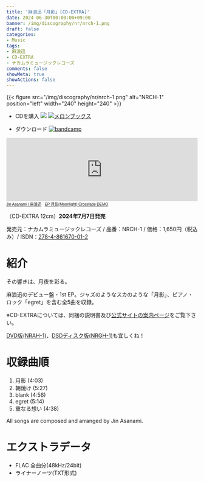 ```yaml
---
title: '麻浪迅「月影」[CD-EXTRA]'
date: 2024-06-30T00:00:00+09:00
banner: /img/discography/nr/nrch-1.png
draft: false
categories:
- Music
tags:
- 麻浪迅
- CD-EXTRA
- ナカムラミュージックレコーズ
comments: false
showMeta: true
showActions: false
---
```


{{< figure src="/img/discography/nr/nrch-1.png" alt="NRCH-1" position="left" width="240" height="240" >}}

- CDを購入
<a href="https://nmimusic.booth.pm/items/5865685" target="_blank"><img src="/img/banner/nmi_music_store.png"></a>
<a href="https://www.melonbooks.co.jp/detail/detail.php?product_id=2527472" target="_blank"><img src="/img/banner/melon_banner.gif" alt="メロンブックス"></a>

- ダウンロード
<a href="https://jinasanami.bandcamp.com/album/tsukikage" target="_blank"><img src="/img/banner/bandcamp_banner.png" alt="bandcamp"></a>

<iframe width="100%" height="166" scrolling="no" frameborder="no" allow="autoplay" src="https://w.soundcloud.com/player/?url=https%3A//api.soundcloud.com/tracks/1848327477&color=%23ff5500&auto_play=false&hide_related=false&show_comments=true&show_user=true&show_reposts=false&show_teaser=true"></iframe><div style="font-size: 10px; color: #cccccc;line-break: anywhere;word-break: normal;overflow: hidden;white-space: nowrap;text-overflow: ellipsis; font-family: Interstate,Lucida Grande,Lucida Sans Unicode,Lucida Sans,Garuda,Verdana,Tahoma,sans-serif;font-weight: 100;"><a href="https://soundcloud.com/hayatehay" title="Jin Asanami / 麻浪迅" target="_blank">Jin Asanami / 麻浪迅</a> · <a href="https://soundcloud.com/hayatehay/tsukikage-crossfade" title="EP 月影(Moonlight) Crossfade DEMO" target="_blank">EP 月影(Moonlight) Crossfade DEMO</a></div>

（CD-EXTRA 12cm）**2024年7月7日発売**<br>

発売元：ナカムラミュージックレコーズ / 品番：NRCH-1 / 価格：1,650円（税込み）/ ISDN：[278-4-861670-01-2](https://isdn.jp/2784861670012)

# 紹介
その響きは、月夜を彩る。

麻浪迅のデビュー盤・1st EP。ジャズのようなスカのような「月影」、ピアノ・ロック「egret」を含む全5曲を収録。

※CD-EXTRAについては、同梱の説明書及び[公式サイトの案内ページ](https://nmimusic.github.io/cdextra/)をご覧下さい。

[DVD版(NRAH-1)](/music/nrah-1)、[DSDディスク版(NRGH-1)](/music/nrgh-1)も宜しくね！

# 収録曲順
1. 月影 (4:03)
2. 朝焼け (5:27)
3. blank (4:56)
4. egret (5:14)
5. 重なる想い (4:38)

All songs are composed and arranged by Jin Asanami.

# エクストラデータ
- FLAC 全曲分(48kHz/24bit)
- ライナーノーツ(TXT形式)
